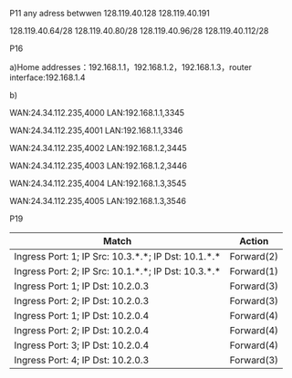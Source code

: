 P11
any adress betwwen 128.119.40.128 128.119.40.191

128.119.40.64/28  128.119.40.80/28  128.119.40.96/28  128.119.40.112/28

P16

a)Home addresses：192.168.1.1，192.168.1.2，192.168.1.3，router interface:192.168.1.4

b)

WAN:24.34.112.235,4000  LAN:192.168.1.1,3345

WAN:24.34.112.235,4001  LAN:192.168.1.1,3346

WAN:24.34.112.235,4002  LAN:192.168.1.2,3445

WAN:24.34.112.235,4003  LAN:192.168.1.2,3446

WAN:24.34.112.235,4004  LAN:192.168.1.3,3545

WAN:24.34.112.235,4005  LAN:192.168.1.3,3546

P19

|                          Match                            |   Action   |
| --------------------------------------------------------- | ---------- |
| Ingress Port: 1;  IP Src: 10.3.\*.\*;  IP Dst: 10.1.\*.\* | Forward(2) |
| Ingress Port: 2;  IP Src: 10.1.\*.\*;  IP Dst: 10.3.\*.\* | Forward(1) |
| Ingress Port: 1;  IP Dst: 10.2.0.3                        | Forward(3) |
| Ingress Port: 2;  IP Dst: 10.2.0.3                        | Forward(3) |
| Ingress Port: 1;  IP Dst: 10.2.0.4                        | Forward(4) |
| Ingress Port: 2;  IP Dst: 10.2.0.4                        | Forward(4) |
| Ingress Port: 3;  IP Dst: 10.2.0.4                        | Forward(4) |
| Ingress Port: 4;  IP Dst: 10.2.0.3                        | Forward(3) |
